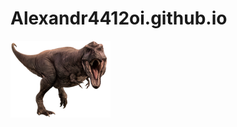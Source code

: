 # Alexandr4412oi.github.io


![dino](https://github.com/Alexandr4412oi/Alexandr4412oi.github.io/blob/main/img/dino-cartel-white.png)
